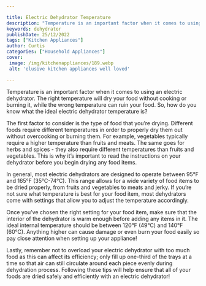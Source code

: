 ```yaml
---

title: Electric Dehydrator Temperature
description: "Temperature is an important factor when it comes to using an electric dehydrator. The right temperature will dry your food without...learn more"
keywords: dehydrator
publishDate: 25/12/2022
tags: ["Kitchen Appliances"]
author: Curtis
categories: ["Household Appliances"]
cover: 
 image: /img/kitchenappliances/189.webp
 alt: 'elusive kitchen appliances well loved'

---
```


Temperature is an important factor when it comes to using an electric dehydrator. The right temperature will dry your food without cooking or burning it, while the wrong temperature can ruin your food. So, how do you know what the ideal electric dehydrator temperature is?

The first factor to consider is the type of food that you’re drying. Different foods require different temperatures in order to properly dry them out without overcooking or burning them. For example, vegetables typically require a higher temperature than fruits and meats. The same goes for herbs and spices - they also require different temperatures than fruits and vegetables. This is why it’s important to read the instructions on your dehydrator before you begin drying any food items.

In general, most electric dehydrators are designed to operate between 95°F and 165°F (35°C-74°C). This range allows for a wide variety of food items to be dried properly, from fruits and vegetables to meats and jerky. If you’re not sure what temperature is best for your food item, most dehydrators come with settings that allow you to adjust the temperature accordingly. 

Once you’ve chosen the right setting for your food item, make sure that the interior of the dehydrator is warm enough before adding any items in it. The ideal internal temperature should be between 120°F (49°C) and 140°F (60°C). Anything higher can cause damage or even burn your food easily so pay close attention when setting up your appliance! 

Lastly, remember not to overload your electric dehydrator with too much food as this can affect its efficiency; only fill up one-third of the trays at a time so that air can still circulate around each piece evenly during dehydration process. Following these tips will help ensure that all of your foods are dried safely and efficiently with an electric dehydrator!
